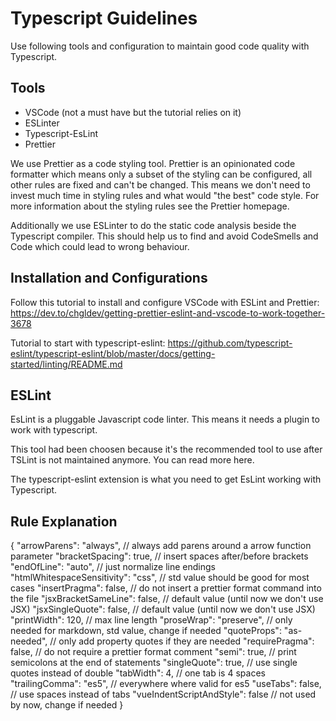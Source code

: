 # Typescript Guidelines

Use following tools and configuration to maintain good code quality with Typescript.

## Tools

- VSCode (not a must have but the tutorial relies on it)
- ESLinter
- Typescript-EsLint
- Prettier

We use Prettier as a code styling tool. Prettier is an opinionated code formatter which means only a subset of the styling can be configured, all other rules are fixed and can't be changed. This means we don't need to invest much time in styling rules and what would "the best" code style. For more information about the styling rules see the Prettier homepage.

Additionally we use ESLinter to do the static code analysis beside the Typescript compiler. This should help us to find and avoid CodeSmells and Code which could lead to wrong behaviour.

## Installation and Configurations

Follow this tutorial to install and configure VSCode with ESLint and Prettier: https://dev.to/chgldev/getting-prettier-eslint-and-vscode-to-work-together-3678

Tutorial to start with typescript-eslint: https://github.com/typescript-eslint/typescript-eslint/blob/master/docs/getting-started/linting/README.md

## ESLint

EsLint is a pluggable Javascript code linter. This means it needs a plugin to work with typescript.

This tool had been choosen because it's the recommended tool to use after TSLint is not maintained anymore. You can read more here.

The typescript-eslint extension is what you need to get EsLint working with Typescript.

## Rule Explanation

{
	"arrowParens": "always", 		// always add parens around a arrow function parameter
	"bracketSpacing": true, 		// insert spaces after/before brackets
	"endOfLine": "auto", 			// just normalize line endings
	"htmlWhitespaceSensitivity": "css", 	// std value should be good for most cases
	"insertPragma": false, 			// do not insert a prettier format command into the file
	"jsxBracketSameLine": false, 		// default value (until now we don't use JSX)
	"jsxSingleQuote": false, 		// default value (until now we don't use JSX)
	"printWidth": 120, 			// max line length
	"proseWrap": "preserve",		// only needed for markdown, std value, change if needed
	"quoteProps": "as-needed", 		// only add property quotes if they are needed
	"requirePragma": false, 		// do not require a prettier format comment
	"semi": true, 				// print semicolons at the end of statements
	"singleQuote": true, 			// use single quotes instead of double
	"tabWidth": 4, 				// one tab is 4 spaces
	"trailingComma": "es5", 		// everywhere where valid for es5
	"useTabs": false, 			// use spaces instead of tabs
	"vueIndentScriptAndStyle": false 	// not used by now, change if needed
}